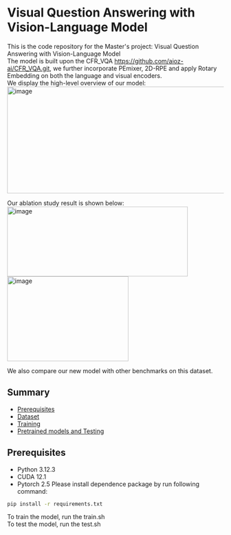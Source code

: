 # Visual Question Answering with Vision-Language Model
This is the code repository for the Master's project: Visual Question Answering with Vision-Language Model  
The model is built upon the CFR_VQA <https://github.com/aioz-ai/CFR_VQA.git>, we further incorporate PEmixer, 2D-RPE and apply Rotary Embedding on both the language and visual encoders.  
We display the high-level overview of our model:  
<img width="510" height="248" alt="image" src="https://github.com/user-attachments/assets/7ada130b-7041-4740-8e50-358776020391" />

Our ablation study result is shown below:  
<img width="420" height="162" alt="image" src="https://github.com/user-attachments/assets/fcc54253-711e-49d2-8298-5a2819a18c4c" /> <img width="282" height="197" alt="image" src="https://github.com/user-attachments/assets/00a76caa-f5bc-464b-8aef-bf6196ef9907" />


We also compare our new model with other benchmarks on this dataset.  
## Summary
- [Prerequisites](#prerequisites)
- [Dataset](#dataset)
- [Training](#training)
- [Pretrained models and Testing](#pretrained-models-and-testing)

## Prerequisites
- Python 3.12.3  
- CUDA 12.1
- Pytorch 2.5
Please install dependence package by run following command:
```bash
pip install -r requirements.txt
```
To train the model, run the train.sh  
To test the model, run the test.sh  
